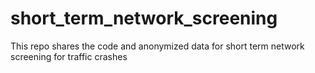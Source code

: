 # short_term_network_screening
This repo shares the code and anonymized data for short term network screening for traffic crashes
